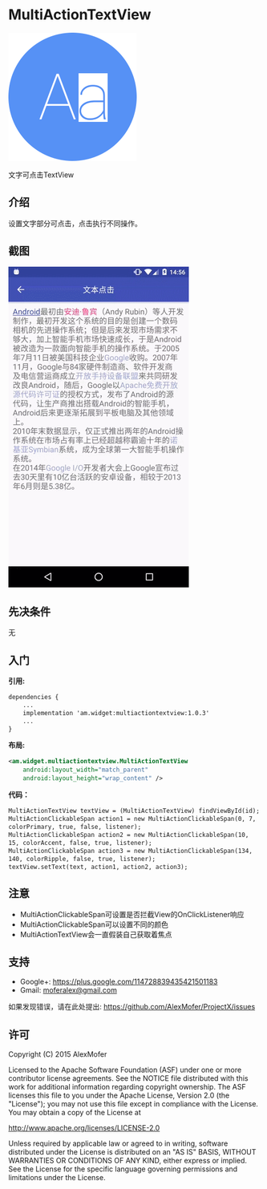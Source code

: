MultiActionTextView
===================

<img src="icon.png" alt="Icon"/>

文字可点击TextView

介绍
---

设置文字部分可点击，点击执行不同操作。

截图
---

<img src="screenshots.gif" alt="Screenshots"/>

先决条件
----

无

入门
---

**引用:**

```
dependencies {
    ...
    implementation 'am.widget:multiactiontextview:1.0.3'
    ...
}
```

**布局:**

```xml
<am.widget.multiactiontextview.MultiActionTextView
    android:layout_width="match_parent"
    android:layout_height="wrap_content" />
```

**代码：**

```
MultiActionTextView textView = (MultiActionTextView) findViewById(id);
MultiActionClickableSpan action1 = new MultiActionClickableSpan(0, 7, colorPrimary, true, false, listener);
MultiActionClickableSpan action2 = new MultiActionClickableSpan(10, 15, colorAccent, false, true, listener);
MultiActionClickableSpan action3 = new MultiActionClickableSpan(134, 140, colorRipple, false, true, listener);
textView.setText(text, action1, action2, action3);
```

注意
---

- MultiActionClickableSpan可设置是否拦截View的OnClickListener响应
- MultiActionClickableSpan可以设置不同的颜色
- MultiActionTextView会一直假装自己获取着焦点

支持
---

- Google+: https://plus.google.com/114728839435421501183
- Gmail: moferalex@gmail.com

如果发现错误，请在此处提出:
https://github.com/AlexMofer/ProjectX/issues

许可
---

Copyright (C) 2015 AlexMofer

Licensed to the Apache Software Foundation (ASF) under one or more contributor
license agreements.  See the NOTICE file distributed with this work for
additional information regarding copyright ownership.  The ASF licenses this
file to you under the Apache License, Version 2.0 (the "License"); you may not
use this file except in compliance with the License.  You may obtain a copy of
the License at

http://www.apache.org/licenses/LICENSE-2.0

Unless required by applicable law or agreed to in writing, software
distributed under the License is distributed on an "AS IS" BASIS, WITHOUT
WARRANTIES OR CONDITIONS OF ANY KIND, either express or implied.  See the
License for the specific language governing permissions and limitations under
the License.